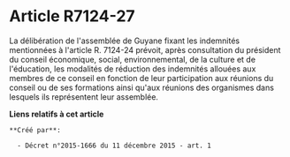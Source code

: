 # Article R7124-27

La délibération de l'assemblée de Guyane fixant les indemnités mentionnées à l'article R. 7124-24 prévoit, après consultation
du président du conseil économique, social, environnemental, de la culture et de l'éducation, les modalités de réduction des
indemnités allouées aux membres de ce conseil en fonction de leur participation aux réunions du conseil ou de ses formations
ainsi qu'aux réunions des organismes dans lesquels ils représentent leur assemblée.

**Liens relatifs à cet article**

	**Créé par**:

	  - Décret n°2015-1666 du 11 décembre 2015 - art. 1
